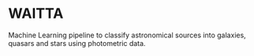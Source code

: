 # WAITTA
Machine Learning pipeline to classify astronomical sources into galaxies, quasars and stars using photometric data.
